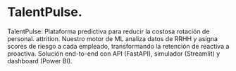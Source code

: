 # TalentPulse.
TalentPulse: Plataforma predictiva para reducir la costosa rotación de personal.  attrition. Nuestro motor de ML analiza datos de RRHH y asigna scores de riesgo a cada empleado, transformando la retención de reactiva a proactiva. Solución end-to-end con API (FastAPI), simulador (Streamlit) y dashboard (Power BI).
